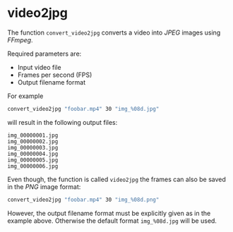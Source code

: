 # video2jpg

The function `convert_video2jpg` converts a video into *JPEG* images using *FFmpeg*.

Required parameters are:

*   Input video file
*   Frames per second (FPS)
*   Output filename format

For example

```bash
convert_video2jpg "foobar.mp4" 30 "img_%08d.jpg"
```

will result in the following output files:

```
img_00000001.jpg
img_00000002.jpg
img_00000003.jpg
img_00000004.jpg
img_00000005.jpg
img_00000006.jpg
```

Even though, the function is called `video2jpg` the frames can also be saved in the *PNG* image format:

```bash
convert_video2jpg "foobar.mp4" 30 "img_%08d.png"
```

However, the output filename format must be explicitly given as in the example above. Otherwise the default format `img_%08d.jpg` will be used.
